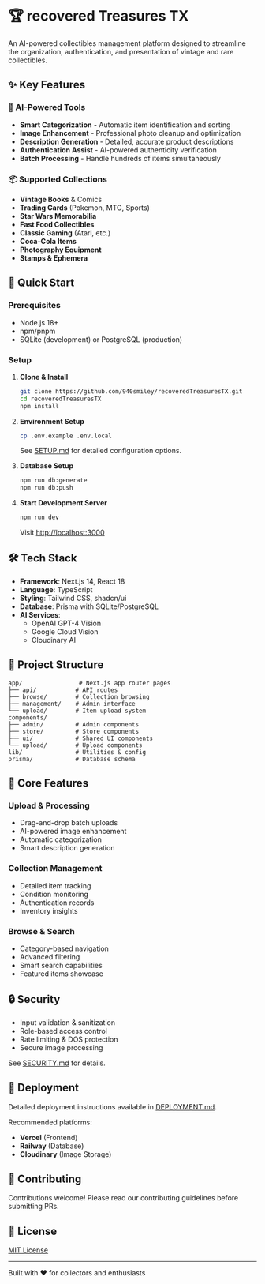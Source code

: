 # 🏆 recovered Treasures TX

An AI-powered collectibles management platform designed to streamline the organization, authentication, and presentation of vintage and rare collectibles.

## ✨ Key Features

### 🤖 AI-Powered Tools
- **Smart Categorization** - Automatic item identification and sorting
- **Image Enhancement** - Professional photo cleanup and optimization
- **Description Generation** - Detailed, accurate product descriptions
- **Authentication Assist** - AI-powered authenticity verification
- **Batch Processing** - Handle hundreds of items simultaneously

### 📦 Supported Collections
- **Vintage Books** & Comics
- **Trading Cards** (Pokemon, MTG, Sports)
- **Star Wars Memorabilia**
- **Fast Food Collectibles**
- **Classic Gaming** (Atari, etc.)
- **Coca-Cola Items**
- **Photography Equipment**
- **Stamps & Ephemera**

## 🚀 Quick Start

### Prerequisites
- Node.js 18+
- npm/pnpm
- SQLite (development) or PostgreSQL (production)

### Setup

1. **Clone & Install**
   ```bash
   git clone https://github.com/940smiley/recoveredTreasuresTX.git
   cd recoveredTreasuresTX
   npm install
   ```

2. **Environment Setup**
   ```bash
   cp .env.example .env.local
   ```
   See [SETUP.md](SETUP.md) for detailed configuration options.

3. **Database Setup**
   ```bash
   npm run db:generate
   npm run db:push
   ```

4. **Start Development Server**
   ```bash
   npm run dev
   ```
   Visit [http://localhost:3000](http://localhost:3000)

## 🛠️ Tech Stack

- **Framework**: Next.js 14, React 18
- **Language**: TypeScript
- **Styling**: Tailwind CSS, shadcn/ui
- **Database**: Prisma with SQLite/PostgreSQL
- **AI Services**: 
  - OpenAI GPT-4 Vision
  - Google Cloud Vision
  - Cloudinary AI

## 📁 Project Structure

```
app/                # Next.js app router pages
├── api/           # API routes
├── browse/        # Collection browsing
├── management/    # Admin interface
└── upload/        # Item upload system
components/
├── admin/         # Admin components
├── store/         # Store components
├── ui/            # Shared UI components
└── upload/        # Upload components
lib/               # Utilities & config
prisma/            # Database schema
```

## 🎯 Core Features

### Upload & Processing
- Drag-and-drop batch uploads
- AI-powered image enhancement
- Automatic categorization
- Smart description generation

### Collection Management
- Detailed item tracking
- Condition monitoring
- Authentication records
- Inventory insights

### Browse & Search
- Category-based navigation
- Advanced filtering
- Smart search capabilities
- Featured items showcase

## 🔒 Security

- Input validation & sanitization
- Role-based access control
- Rate limiting & DOS protection
- Secure image processing

See [SECURITY.md](SECURITY.md) for details.

## 🚀 Deployment

Detailed deployment instructions available in [DEPLOYMENT.md](DEPLOYMENT.md).

Recommended platforms:
- **Vercel** (Frontend)
- **Railway** (Database)
- **Cloudinary** (Image Storage)

## 🤝 Contributing

Contributions welcome! Please read our contributing guidelines before submitting PRs.

## 📝 License

[MIT License](LICENSE)

---

Built with ❤️ for collectors and enthusiasts

